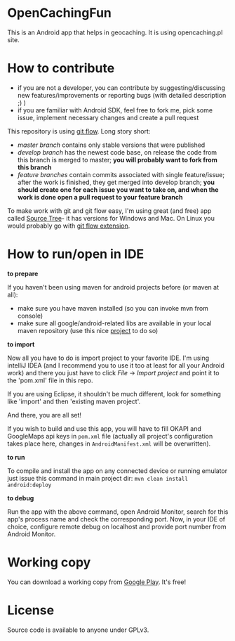 OpenCachingFun
==============
This is an Android app that helps in geocaching. It is using opencaching.pl site.

How to contribute
=================
* if you are not a developer, you can contribute by suggesting/discussing new features/improvements or reporting bugs (with detailed description ;) )
* if you are familiar with Android SDK, feel free to fork me, pick some issue, implement necessary changes and create a pull request

This repository is using [git flow](http://nvie.com/posts/a-successful-git-branching-model/). Long story short: 
* *master branch* contains only stable versions that were published
* *develop branch* has the newest code base, on release the code from this branch is merged to master; **you will probably want to fork from this branch**
* *feature branches* contain commits associated with single feature/issue; after the work is finished, they get merged into develop branch; **you should create one for each issue you want to take on, and when the work is done open a pull request to your feature branch**

To make work with git and git flow easy, I'm using great (and free) app called [Source Tree](http://www.sourcetreeapp.com/)- it has versions for Windows and Mac. On Linux you would probably go with [git flow extension](https://github.com/nvie/gitflow).

How to run/open in IDE
======================

**to prepare**

If you haven't been using maven for android projects before (or maven at all):
* make sure you have maven installed (so you can invoke mvn from console)
* make sure all google/android-related libs are available in your local maven repository (use this nice [project](https://github.com/mosabua/maven-android-sdk-deployer#readme) to do so)

**to import**

Now all you have to do is import project to your favorite IDE. I'm using intelliJ IDEA (and I recommend you to use it too at least for all your Android work) and there you just have to click _File_ -> _Import project_ and point it to the 'pom.xml' file in this repo.

If you are using Eclipse, it shouldn't be much different, look for something like 'import' and then 'existing maven project'.

And there, you are all set! 

If you wish to build and use this app, you will have to fill OKAPI and GoogleMaps api keys in `pom.xml` file (actually all project's configuration takes place here, changes in `AndroidManifest.xml` will be overwritten). 

**to run**

To compile and install the app on any connected device or running emulator just issue this command in main project dir:
`mvn clean install android:deploy`

**to debug**

Run the app with the above command, open Android Monitor, search for this app's process name and check the corresponding port.
Now, in your IDE of choice, configure remote debug on localhost and provide port number from Android Monitor.

Working copy
============
You can download a working copy from [Google Play](https://play.google.com/store/apps/details?id=com.zeyomir.ocfun). It's free!

License
=======
Source code is available to anyone under GPLv3.
